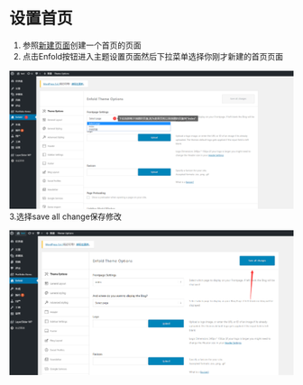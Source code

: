 # 设置首页

1. 参照[新建页面](/shi-yong/ye-mian-chuang-jian.md)创建一个首页的页面
2. 点击Enfold按钮进入主题设置页面然后下拉菜单选择你刚才新建的首页页面

![](/assets/setindex.png)3.选择save all change保存修改

![](/assets/saveall.png)


